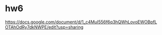 # hw6
https://docs.google.com/document/d/1_c4MuI556f6q3hQWhLovoEWOBpfLOTAhOdRy7dkNWPE/edit?usp=sharing
